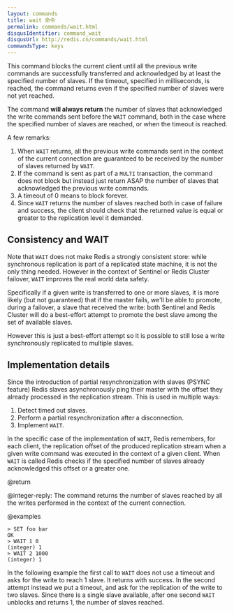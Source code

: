 ```yaml
---
layout: commands
title: wait 命令
permalink: commands/wait.html
disqusIdentifier: command_wait
disqusUrl: http://redis.cn/commands/wait.html
commandsType: keys
---
```


This command blocks the current client until all the previous write commands
are successfully transferred and acknowledged by at least the specified number
of slaves. If the timeout, specified in milliseconds, is reached, the command
returns even if the specified number of slaves were not yet reached.

The command **will always return** the number of slaves that acknowledged
the write commands sent before the `WAIT` command, both in the case where
the specified number of slaves are reached, or when the timeout is reached.

A few remarks:

1. When `WAIT` returns, all the previous write commands sent in the context of the current connection are guaranteed to be received by the number of slaves returned by `WAIT`.
2. If the command is sent as part of a `MULTI` transaction, the command does not block but instead just return ASAP the number of slaves that acknowledged the previous write commands.
3. A timeout of 0 means to block forever.
4. Since `WAIT` returns the number of slaves reached both in case of failure and success, the client should check that the returned value is equal or greater to the replication level it demanded.

Consistency and WAIT
---

Note that `WAIT` does not make Redis a strongly consistent store: while synchronous replication is part of a replicated state machine, it is not the only thing needed. However in the context of Sentinel or Redis Cluster failover, `WAIT` improves the real world data safety.

Specifically if a given write is transferred to one or more slaves, it is more likely (but not guaranteed) that if the master fails, we'll be able to promote, during a failover, a slave that received the write: both Sentinel and Redis Cluster will do a best-effort attempt to promote the best slave among the set of available slaves.

However this is just a best-effort attempt so it is possible to still lose a write synchronously replicated to multiple slaves.

Implementation details
---

Since the introduction of partial resynchronization with slaves (PSYNC feature)
Redis slaves asynchronously ping their master with the offset they already
processed in the replication stream. This is used in multiple ways:

1. Detect timed out slaves.
2. Perform a partial resynchronization after a disconnection.
3. Implement `WAIT`.

In the specific case of the implementation of `WAIT`, Redis remembers, for each client, the replication offset of the produced replication stream when a given
write command was executed in the context of a given client. When `WAIT` is
called Redis checks if the specified number of slaves already acknowledged
this offset or a greater one.

@return

@integer-reply: The command returns the number of slaves reached by all the writes performed in the context of the current connection.

@examples

```
> SET foo bar
OK
> WAIT 1 0
(integer) 1
> WAIT 2 1000
(integer) 1
```

In the following example the first call to `WAIT` does not use a timeout and asks for the write to reach 1 slave. It returns with success. In the second attempt instead we put a timeout, and ask for the replication of the write to two slaves. Since there is a single slave available, after one second `WAIT` unblocks and returns 1, the number of slaves reached.
